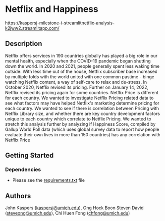 
# Netflix and Happiness

https://kaspersj-milestone-i-streamlitnetflix-analysis-k2jww2.streamlitapp.com/

## Description

Netflix offers services in 190 countries globally has played a big role in our mental health, especially when the COVID-19 pandemic began shutting down the world. In 2020 and 2021, people generally spent less waking time outside. With less time out of the house, Netflix subscriber base increased by multiple folds with the world united with one common pastime - binge watching Netflix content, a way of self-care to relax and de-stress. In October 2020, Netflix revised its pricing. Further on January 14, 2022, Netflix revised its pricing again for some countries. Netflix Price is different for each country. We wanted to investigate Netflix Pricing related data to see what factors may have helped Netflix's marketing determine pricing for each country. We wanted to see if there is correlation between Pricing with Netflix Library size, and whether there are key country development factors unique to each country which correlate to Netflix Pricing. We wanted to stretch this analysis further by analyzing if Happiness Score, compiled by Gallup World Poll data (which uses global survey data to report how people evaluate their own lives in more than 150 countries) has any correlation with Netflix Price

## Getting Started

### Dependencies

* Please see the [requirements.txt](https://github.com/kaspersj/Milestone_I/blob/main/Streamlit/requirements.txt "requirements.txt") file

## Authors


John Kaspers (kaspersj@umich.edu), Ong Hock Boon Steven David (steveong@umich.edu), Chi Huen Fong (chfong@umich.edu)

